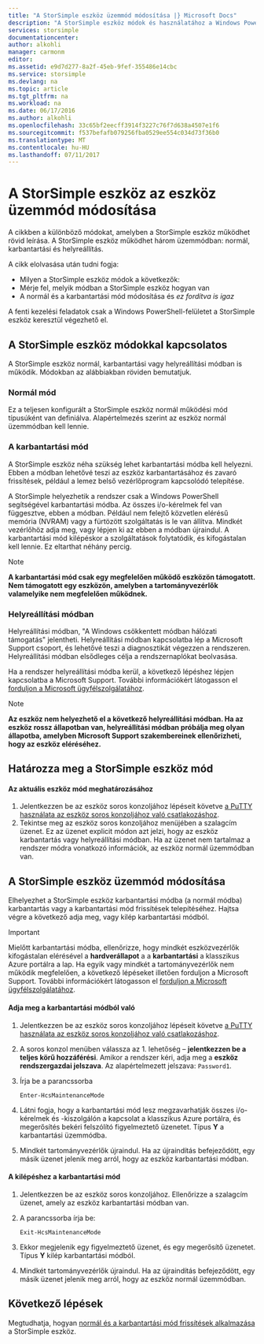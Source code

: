 ```yaml
---
title: "A StorSimple eszköz üzemmód módosítása |} Microsoft Docs"
description: "A StorSimple eszköz módok és használatához a Windows PowerShell-lel módosíthatja eszköz módját ismerteti."
services: storsimple
documentationcenter: 
author: alkohli
manager: carmonm
editor: 
ms.assetid: e9d7d277-8a2f-45eb-9fef-355486e14cbc
ms.service: storsimple
ms.devlang: na
ms.topic: article
ms.tgt_pltfrm: na
ms.workload: na
ms.date: 06/17/2016
ms.author: alkohli
ms.openlocfilehash: 33c65bf2eecff3914f3227c76f7d638a4507e1f6
ms.sourcegitcommit: f537befafb079256fba0529ee554c034d73f36b0
ms.translationtype: MT
ms.contentlocale: hu-HU
ms.lasthandoff: 07/11/2017
---
```

# <a name="change-the-device-mode-on-your-storsimple-device"></a>A StorSimple eszköz az eszköz üzemmód módosítása
A cikkben a különböző módokat, amelyben a StorSimple eszköz működhet rövid leírása. A StorSimple eszköz működhet három üzemmódban: normál, karbantartási és helyreállítás. 

A cikk elolvasása után tudni fogja:

* Milyen a StorSimple eszköz módok a következők:
* Mérje fel, melyik módban a StorSimple eszköz hogyan van
* A normál és a karbantartási mód módosítása és *ez fordítva is igaz*

A fenti kezelési feladatok csak a Windows PowerShell-felületet a StorSimple eszköz keresztül végezhető el.

## <a name="about-storsimple-device-modes"></a>A StorSimple eszköz módokkal kapcsolatos
A StorSimple eszköz normál, karbantartási vagy helyreállítási módban is működik. Módokban az alábbiakban röviden bemutatjuk.

### <a name="normal-mode"></a>Normál mód
Ez a teljesen konfigurált a StorSimple eszköz normál működési mód típusúként van definiálva. Alapértelmezés szerint az eszköz normál üzemmódban kell lennie.

### <a name="maintenance-mode"></a>A karbantartási mód
A StorSimple eszköz néha szükség lehet karbantartási módba kell helyezni. Ebben a módban lehetővé teszi az eszköz karbantartásához és zavaró frissítések, például a lemez belső vezérlőprogram kapcsolódó telepítése.

A StorSimple helyezhetik a rendszer csak a Windows PowerShell segítségével karbantartási módba. Az összes i/o-kérelmek fel van függesztve, ebben a módban. Például nem felejtő közvetlen elérésű memória (NVRAM) vagy a fürtözött szolgáltatás is le van állítva. Mindkét vezérlőhöz adja meg, vagy lépjen ki az ebben a módban újraindul. A karbantartási mód kilépéskor a szolgáltatások folytatódik, és kifogástalan kell lennie. Ez eltarthat néhány percig.

> [!NOTE]
> **A karbantartási mód csak egy megfelelően működő eszközön támogatott. Nem támogatott egy eszközön, amelyben a tartományvezérlők valamelyike nem megfelelően működnek.**
> </br>
> 
> 

### <a name="recovery-mode"></a>Helyreállítási módban
Helyreállítási módban, "A Windows csökkentett módban hálózati támogatás" jelentheti. Helyreállítási módban kapcsolatba lép a Microsoft Support csoport, és lehetővé teszi a diagnosztikát végezzen a rendszeren. Helyreállítási módban elsődleges célja a rendszernaplókat beolvasása.

Ha a rendszer helyreállítási módba kerül, a következő lépéshez lépjen kapcsolatba a Microsoft Support. További információkért látogasson el [forduljon a Microsoft ügyfélszolgálatához](storsimple-contact-microsoft-support.md).

> [!NOTE]
> **Az eszköz nem helyezhető el a következő helyreállítási módban. Ha az eszköz rossz állapotban van, helyreállítási módban próbálja meg olyan állapotba, amelyben Microsoft Support szakembereinek ellenőrizheti, hogy az eszköz eléréséhez.**
> 
> 

## <a name="determine-storsimple-device-mode"></a>Határozza meg a StorSimple eszköz mód
#### <a name="to-determine-the-current-device-mode"></a>Az aktuális eszköz mód meghatározásához
1. Jelentkezzen be az eszköz soros konzoljához lépéseit követve [a PuTTY használata az eszköz soros konzoljához való csatlakozáshoz](storsimple-deployment-walkthrough.md#use-putty-to-connect-to-the-device-serial-console).
2. Tekintse meg az eszköz soros konzoljához menüjében a szalagcím üzenet. Ez az üzenet explicit módon azt jelzi, hogy az eszköz karbantartás vagy helyreállítási módban. Ha az üzenet nem tartalmaz a rendszer módra vonatkozó információk, az eszköz normál üzemmódban van.

## <a name="change-the-storsimple-device-mode"></a>A StorSimple eszköz üzemmód módosítása
Elhelyezhet a StorSimple eszköz karbantartási módba (a normál módba) karbantartás vagy a karbantartási mód frissítések telepítéséhez. Hajtsa végre a következő adja meg, vagy kilép karbantartási módból.

> [!IMPORTANT]
> Mielőtt karbantartási módba, ellenőrizze, hogy mindkét eszközvezérlők kifogástalan elérésével a **hardverállapot** a a **karbantartási** a klasszikus Azure portálra a lap. Ha egyik vagy mindkét a tartományvezérlők nem működik megfelelően, a következő lépéseket illetően forduljon a Microsoft Support. További információkért látogasson el [forduljon a Microsoft ügyfélszolgálatához](storsimple-contact-microsoft-support.md).
> 
> 

#### <a name="to-enter-maintenance-mode"></a>Adja meg a karbantartási módból való
1. Jelentkezzen be az eszköz soros konzoljához lépéseit követve [a PuTTY használata az eszköz soros konzoljához való csatlakozáshoz](storsimple-deployment-walkthrough.md#use-putty-to-connect-to-the-device-serial-console).
2. A soros konzol menüben válassza az 1. lehetőség – **jelentkezzen be a teljes körű hozzáférési**. Amikor a rendszer kéri, adja meg a **eszköz rendszergazdai jelszava**. Az alapértelmezett jelszava: `Password1`.
3. Írja be a parancssorba 
   
    `Enter-HcsMaintenanceMode`
4. Látni fogja, hogy a karbantartási mód lesz megzavarhatják összes i/o-kérelmek és -kiszolgálón a kapcsolat a klasszikus Azure portálra, és megerősítés bekéri felszólító figyelmeztető üzenetet. Típus **Y** a karbantartási üzemmódba.
5. Mindkét tartományvezérlők újraindul. Ha az újraindítás befejeződött, egy másik üzenet jelenik meg arról, hogy az eszköz karbantartási módban.

#### <a name="to-exit-maintenance-mode"></a>A kilépéshez a karbantartási mód
1. Jelentkezzen be az eszköz soros konzoljához. Ellenőrizze a szalagcím üzenet, amely az eszköz karbantartási módban van.
2. A parancssorba írja be:
   
    `Exit-HcsMaintenanceMode`
3. Ekkor megjelenik egy figyelmeztető üzenet, és egy megerősítő üzenetet. Típus **Y** kilép karbantartási módból.
4. Mindkét tartományvezérlők újraindul. Ha az újraindítás befejeződött, egy másik üzenet jelenik meg arról, hogy az eszköz normál üzemmódban.

## <a name="next-steps"></a>Következő lépések
Megtudhatja, hogyan [normál és a karbantartási mód frissítések alkalmazása](storsimple-update-device.md) a StorSimple eszköz.

